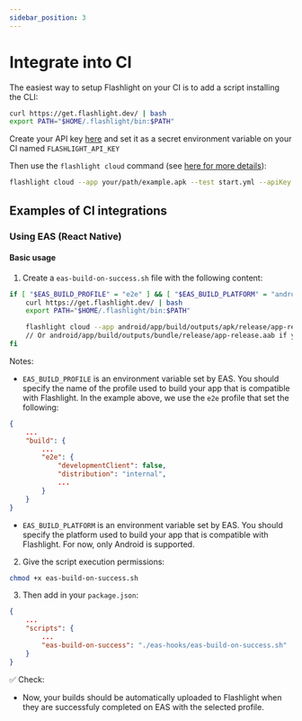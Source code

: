 ```yaml
---
sidebar_position: 3
---
```


# Integrate into CI

The easiest way to setup Flashlight on your CI is to add a script installing the CLI:

```bash
curl https://get.flashlight.dev/ | bash
export PATH="$HOME/.flashlight/bin:$PATH"
```

Create your API key [here](https://app.flashlight.dev/api-key) and set it as a secret environment variable on your CI named `FLASHLIGHT_API_KEY`

Then use the `flashlight cloud` command (see [here for more details](./cli.md)):
```bash
flashlight cloud --app your/path/example.apk --test start.yml --apiKey $FLASHLIGHT_API_KEY
```

## Examples of CI integrations

### Using EAS (React Native)

#### Basic usage

1. Create a `eas-build-on-success.sh` file with the following content:

```bash
if [ "$EAS_BUILD_PROFILE" = "e2e" ] && [ "$EAS_BUILD_PLATFORM" = "android" ]; then
    curl https://get.flashlight.dev/ | bash
    export PATH="$HOME/.flashlight/bin:$PATH"

    flashlight cloud --app android/app/build/outputs/apk/release/app-release.apk --test e2e/test.yml --apiKey $FLASHLIGHT_API_KEY
    // Or android/app/build/outputs/bundle/release/app-release.aab if you are using an aab
fi
```

Notes:
- `EAS_BUILD_PROFILE` is an environment variable set by EAS. You should specify the name of the profile used to build your app that is compatible with Flashlight. In the example above, we use the `e2e` profile that set the following:

```json
{
    ...
    "build": {
        ...
        "e2e": {
            "developmentClient": false,
            "distribution": "internal",
            ...
        }
    }
}
```

- `EAS_BUILD_PLATFORM` is an environment variable set by EAS. You should specify the platform used to build your app that is compatible with Flashlight. For now, only Android is supported.

2. Give the script execution permissions:

```bash
chmod +x eas-build-on-success.sh
```

3. Then add in your `package.json`:

```json
{
    ...
    "scripts": {
        ...
        "eas-build-on-success": "./eas-hooks/eas-build-on-success.sh"
    }
}
```

✅ Check:
- Now, your builds should be automatically uploaded to Flashlight when they are successfuly completed on EAS with the selected profile.
